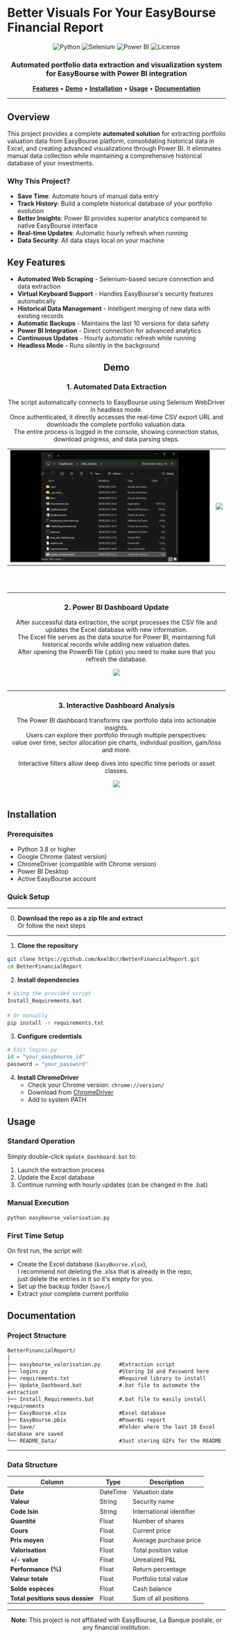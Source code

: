 # Better Visuals For Your EasyBourse Financial Report

<div align="center">

![Python](https://img.shields.io/badge/Python-3.8+-blue.svg)
![Selenium](https://img.shields.io/badge/Selenium-4.15+-green.svg)
![Power BI](https://img.shields.io/badge/Power%20BI-Ready-yellow.svg)
![License](https://img.shields.io/badge/License-GPL%20v3-green.svg)

<h3>Automated portfolio data extraction and visualization system for EasyBourse with Power BI integration</h3>

[**Features**](#key-features) • [**Demo**](#demo) • [**Installation**](#installation) • [**Usage**](#usage) • [**Documentation**](#documentation)

</div>

---

## Overview

This project provides a complete **automated solution** for extracting portfolio valuation data from EasyBourse platform, consolidating historical data in Excel, and creating advanced visualizations through Power BI. It eliminates manual data collection while maintaining a comprehensive historical database of your investments.

### Why This Project?

- **Save Time**: Automate hours of manual data entry
- **Track History**: Build a complete historical database of your portfolio evolution
- **Better Insights**: Power BI provides superior analytics compared to native EasyBourse interface
- **Real-time Updates**: Automatic hourly refresh when running
- **Data Security**: All data stays local on your machine

## Key Features

- **Automated Web Scraping** - Selenium-based secure connection and data extraction
- **Virtual Keyboard Support** - Handles EasyBourse's security features automatically
- **Historical Data Management** - Intelligent merging of new data with existing records
- **Automatic Backups** - Maintains the last 10 versions for data safety
- **Power BI Integration** - Direct connection for advanced analytics
- **Continuous Updates** - Hourly automatic refresh while running
- **Headless Mode** - Runs silently in the background

<div align="center">

## Demo

### 1. Automated Data Extraction

The script automatically connects to EasyBourse using Selenium WebDriver in headless mode.  
Once authenticated, it directly accesses the real-time CSV export URL and downloads the complete portfolio valuation data.  
The entire process is logged in the console, showing connection status, download progress, and data parsing steps.

<table>
   <tr>
      <td><img src="README_Data/Updating_bat.gif" style="max-width: 100%; width="600"/></td>
      <td><img src="README_Data/CMD_Script.gif" style="max-width: 100%; width="600"/></td>
   </tr>
</table>
<br><br>

---

### 2. Power BI Dashboard Update

After successful data extraction, the script processes the CSV file and updates the Excel database with new information.   
The Excel file serves as the data source for Power BI, maintaining full historical records while adding new valuation dates.   
After opening the PowerBi file (.pbix) you need to make sure that you refresh the database.

<div align="center">
<img src="README_Data/Update_PowerBi.gif" style="max-width: 100%; width="600"/>
<br><br>
</div>

---

### 3. Interactive Dashboard Analysis

The Power BI dashboard transforms raw portfolio data into actionable insights.   
Users can explore their portfolio through multiple perspectives:   
value over time, sector allocation pie charts, individual position, gain/loss and more.     
   
Interactive filters allow deep dives into specific time periods or asset classes.

<div align="center">
<img src="README_Data/Use_PowerBi.gif" style="max-width: 100%; width="600"/>
<br><br>
</div>

</div>

## Installation

### Prerequisites

- Python 3.8 or higher
- Google Chrome (latest version)
- ChromeDriver (compatible with Chrome version)
- Power BI Desktop
- Active EasyBourse account   
 
### Quick Setup   
---
0. **Download the repo as a zip file and extract**   
   Or follow the next steps
---
1. **Clone the repository**
```bash
git clone https://github.com/AxelBcr/BetterFinancialReport.git
cd BetterFinancialReport
```

2. **Install dependencies**
```bash
# Using the provided script
Install_Requirements.bat

# Or manually
pip install -r requirements.txt
```

3. **Configure credentials**
```python
# Edit logins.py
id = "your_easybourse_id"
password = "your_password"
```

4. **Install ChromeDriver**
   - Check your Chrome version: `chrome://version/`
   - Download from [ChromeDriver](https://chromedriver.chromium.org/)
   - Add to system PATH

## Usage

### Standard Operation

Simply double-click `Update_Dashboard.bat` to:
1. Launch the extraction process
2. Update the Excel database
3. Continue running with hourly updates (can be changed in the .bat)

### Manual Execution

```bash
python easybourse_valorisation.py
```

### First Time Setup

On first run, the script will:
- Create the Excel database (`EasyBourse.xlsx`),   
  I recommend not deleting the .xlsx that is already in the repo,   
  just delete the entries in it so it's empty for you.
- Set up the backup folder (`Save/`)
- Extract your complete current portfolio

## Documentation

### Project Structure

```
BetterFinancialReport/
│
├── easybourse_valorisation.py      #Extraction script
├── logins.py                       #Storing Id and Password here
├── requirements.txt                #Required library to install
├── Update_Dashboard.bat            #.bat file to automate the extraction
├── Install_Requirements.bat        #.bat file to easily install requirements
├── EasyBourse.xlsx                 #Excel database  
├── EasyBourse.pbix                 #PowerBi report       
├── Save/                           #Folder where the last 10 Excel database are saved    
└── README_Data/                    #Just storing GIFs for the README
```
---

### Data Structure

| Column | Type | Description |
|--------|------|-------------|
| **Date** | DateTime | Valuation date |
| **Valeur** | String | Security name |
| **Code Isin** | String | International identifier |
| **Quantité** | Float | Number of shares |
| **Cours** | Float | Current price |
| **Prix moyen** | Float | Average purchase price |
| **Valorisation** | Float | Total position value |
| **+/- value** | Float | Unrealized P&L |
| **Performance (%)** | Float | Return percentage |
| **Valeur totale** | Float | Portfolio total value |
| **Solde espèces** | Float | Cash balance |
| **Total positions sous dossier** | Float | Sum of all positions |

---

<div align="center">

**Note:** This project is not affiliated with EasyBourse, La Banque postale, or any financial institution.

</div>
